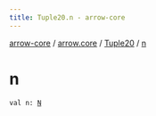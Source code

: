 ```yaml
---
title: Tuple20.n - arrow-core
---
```


[arrow-core](../../index.html) / [arrow.core](../index.html) / [Tuple20](index.html) / [n](./n.html)

# n

`val n: `[`N`](index.html#N)